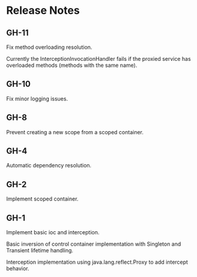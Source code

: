 # Release Notes

## GH-11

Fix method overloading resolution.

Currently the InterceptionInvocationHandler fails if the
proxied service has overloaded methods (methods with the
same name).

## GH-10

Fix minor logging issues.

## GH-8

Prevent creating a new scope from a scoped container.

## GH-4

Automatic dependency resolution.

## GH-2

Implement scoped container.

## GH-1

Implement basic ioc and interception.

Basic inversion of control container implementation with
Singleton and Transient lifetime handling.

Interception implementation using java.lang.reflect.Proxy
to add intercept behavior.
